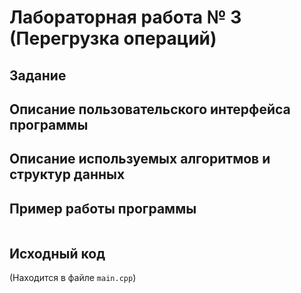# Лабораторная работа № 3 (Перегрузка операций)

## Задание




## Описание пользовательского интерфейса программы




## Описание используемых алгоритмов и структур данных




## Пример работы программы

```

```


## Исходный код

(Находится в файле `main.cpp`)

```cpp

```
